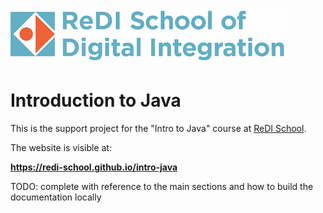 ![ReDI](redi_banner.png)

# Introduction to Java

This is the support project for the "Intro to Java" course at [ReDI School](https://www.redi-school.org).

The website is visible at:

  **https://redi-school.github.io/intro-java**

TODO: complete with reference to the main sections and how to build the documentation locally
